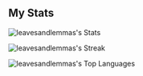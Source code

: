 
## My Stats
![leavesandlemmas's Stats](https://github-readme-stats.vercel.app/api?username=leavesandlemmas&theme=vue-dark&show_icons=true&hide_border=true&count_private=true)

![leavesandlemmas's Streak](https://github-readme-streak-stats.herokuapp.com/?user=leavesandlemmas&theme=vue-dark&hide_border=true)

![leavesandlemmas's Top Languages](https://github-readme-stats.vercel.app/api/top-langs/?username=leavesandlemmas&theme=vue-dark&show_icons=true&hide_border=true&layout=compact)